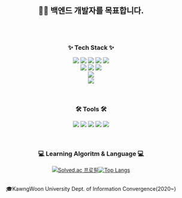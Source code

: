 
<div align="center">

## 👩‍💻 백엔드 개발자를 목표합니다.
</br>
</br>
</div>
<h3 align="center">✨ Tech Stack ✨</h3>
<div align="center">
  <img src = "https://img.shields.io/badge/Java-ED8B00?style=for-the-badge&logo=openjdk&logoColor=white">
  <img src = "https://img.shields.io/badge/JavaScript-F7DF1E?style=for-the-badge&logo=JavaScript&logoColor=white">
  <img src = "https://img.shields.io/badge/Python-3776AB?style=for-the-badge&logo=python&logoColor=white">
  <img src = "https://img.shields.io/badge/HTML-DB7093?style=for-the-badge&logo=html5&logoColor=white">
  <img src = "https://img.shields.io/badge/CSS-D83B01?&style=for-the-badge&logo=css3&logoColor=white"><br/>   
  

  <img src = "https://img.shields.io/badge/Spring-6DB33F?style=for-the-badge&logo=spring&logoColor=white">
  <img src = "https://img.shields.io/badge/SpringBoot-6DB33F?style=for-the-badge&logo=spring boot&logoColor=white">
  <img src ="https://img.shields.io/badge/Node.js-43853D?style=for-the-badge&logo=node.js&logoColor=white">
  <br/>
  <img src = "https://img.shields.io/badge/MySQL-005C84?style=for-the-badge&logo=mysql&logoColor=white">
  <br/>
  <img src = "https://img.shields.io/badge/Google_Cloud-4285F4?style=for-the-badge&logo=google-cloud&logoColor=white">
</div>
<br/>
<br/>
<h3 align="center">🛠 Tools 🛠</h3>
<div align="center">
  <img src = "https://img.shields.io/badge/IntelliJ_IDEA-000000.svg?style=for-the-badge&logo=intellij-idea&logoColor=white">
  <img src = "https://img.shields.io/badge/Android_Studio-3DDC84?style=for-the-badge&logo=android-studio&logoColor=white">
  <img src = "https://img.shields.io/badge/Eclipse-2C2255?style=for-the-badge&logo=eclipse&logoColor=white">
  <img src ="https://img.shields.io/badge/Visual_Studio_Code-0078D4?style=for-the-badge&logo=visual%20studio%20code&logoColor=white">
  <img src ="https://img.shields.io/badge/Postman-FF6C37?style=for-the-badge&logo=postman&logoColor=white">
</div>
<br/>
<br/>
<h3 align="center">💻 Learning Algoritm & Language 💻</h3>

<div align="center">
  
[![Solved.ac
프로필](http://mazassumnida.wtf/api/v2/generate_badge?boj=diwlgp)](https://solved.ac/wke1wke1)[![Top Langs](https://github-readme-stats.vercel.app/api/top-langs/?username=delay-100&layout=compact)](https://github.com/Jihye511/github-readme-stats)
</div>
</br>
<div align="center" style ="text=capsule&fontSize=90">
🎓KawngWoon University Dept. of Information Convergence(2020~)
</div>
